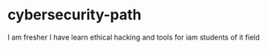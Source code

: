 # cybersecurity-path
I am fresher I have learn ethical hacking and tools for  iam students of it field
